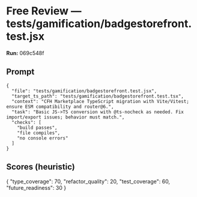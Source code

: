 # Free Review — tests/gamification/badgestorefront.test.jsx

**Run:** 069c548f

## Prompt

```
{
  "file": "tests/gamification/badgestorefront.test.jsx",
  "target_ts_path": "tests/gamification/badgestorefront.test.tsx",
  "context": "CFH Marketplace TypeScript migration with Vite/Vitest; ensure ESM compatibility and router@6.",
  "task": "Basic JS->TS conversion with @ts-nocheck as needed. Fix import/export issues; behavior must match.",
  "checks": [
    "build passes",
    "file compiles",
    "no console errors"
  ]
}
```

## Scores (heuristic)

{
  "type_coverage": 70,
  "refactor_quality": 20,
  "test_coverage": 60,
  "future_readiness": 30
}
